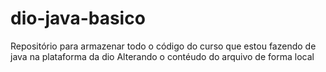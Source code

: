 # dio-java-basico
Repositório para armazenar todo o código do curso que estou fazendo de java na plataforma da dio
Alterando o contéudo do arquivo de forma local
